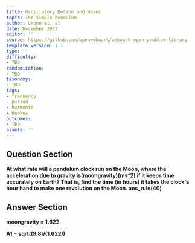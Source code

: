 ```yaml
---
title: Oscillatory Motion and Waves
topic: The Simple Pendulum
author: Urone et. al
date: December 2017
editor: ''
source: https://github.com/openwebwork/webwork-open-problem-library
template_version: 1.1
type: ''
difficulty:
- TBD
randomization:
- TBD
taxonomy:
- TBD
tags:
- frequency
- period
- harmonic
- Hookes
outcomes:
- TBD
assets: ''
---
```


## Question Section 

<b>
At what rate will a pendulum clock run on the Moon, where the acceleration due to gravity is(moongravity)(ms^2) if it keeps time accurately on Earth? That is, find the time (in hours) it takes the clock's hour hand to make one revolution on the Moon.
ans_rule(40)



## Answer Section

moongravity = 1.622 

A1 = sqrt((9.8)/(1.622))